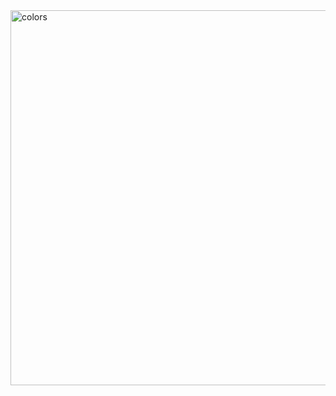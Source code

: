 <img src="https://gitlab.com/attineos/atti-components/uploads/372957d44c14ca707f03c392e536443d/Colors-atticompo.jpg" alt="colors" width="600"/>
